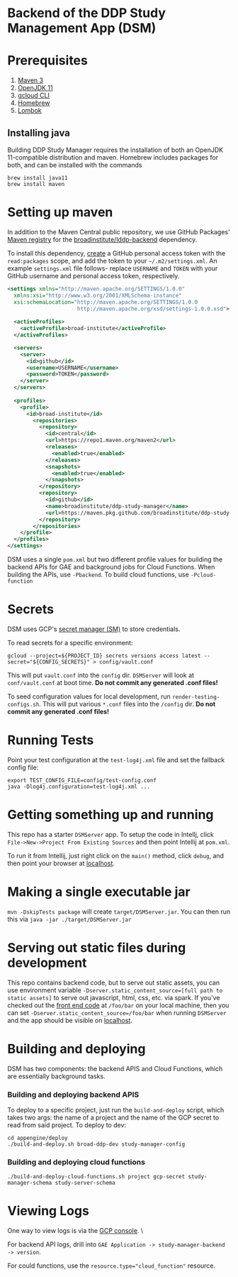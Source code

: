 # Backend of the DDP Study Management App (DSM)

# Prerequisites
1. [Maven 3](https://maven.apache.org/download.cgi)
2. [OpenJDK 11](https://openjdk.java.net/)
3. [gcloud CLI](https://cloud.google.com/sdk)
4. [Homebrew](https://brew.sh/)
5. [Lombok](https://projectlombok.org/setup/overview)

## Installing java
Building DDP Study Manager requires the installation of both an OpenJDK 11-compatible distribution
and maven. Homebrew includes packages for both, and can be installed with the commands
```
brew install java11
brew install maven
```

# Setting up maven
In addition to the Maven Central public repository, we use GitHub Packages' [Maven registry](https://docs.github.com/en/packages/working-with-a-github-packages-registry/working-with-the-apache-maven-registry)
for the [broadinstitute/lddp-backend](https://github.com/broadinstitute/lddp-backend) dependency.

To install this dependency, [create](https://docs.github.com/en/github/authenticating-to-github/keeping-your-account-and-data-secure/creating-a-personal-access-token)
a GitHub personal access token with the `read:packages` scope, and add the token to your
`~/.m2/settings.xml`. An example `settings.xml` file follows- replace `USERNAME` and `TOKEN` with your GitHub username and personal access token, respectively.
```xml
<settings xmlns="http://maven.apache.org/SETTINGS/1.0.0"
  xmlns:xsi="http://www.w3.org/2001/XMLSchema-instance"
  xsi:schemaLocation="http://maven.apache.org/SETTINGS/1.0.0
                      http://maven.apache.org/xsd/settings-1.0.0.xsd">
  
  <activeProfiles>
    <activeProfile>broad-institute</activeProfile>
  </activeProfiles>

  <servers>
    <server>
      <id>github</id>
      <username>USERNAME</username>
      <password>TOKEN</password>
    </server>
  </servers>
  
  <profiles>
    <profile>
      <id>broad-institute</id>
        <repositories>
          <repository>
            <id>central</id>
            <url>https://repo1.maven.org/maven2</url>
            <releases>
              <enabled>true</enabled>
            </releases>
            <snapshots>
              <enabled>true</enabled>
            </snapshots>
          </repository>
          <repository>
            <id>github</id>
            <name>broadinstitute/ddp-study-manager</name>
            <url>https://maven.pkg.github.com/broadinstitute/ddp-study-manager</url>
          </repository>
        </repositories>
    </profile>
  </profiles>
</settings>
```

DSM uses a single `pom.xml` but two different profile values for building the backend APIs
for GAE and background jobs for Cloud Functions.  When building the APIs, use `-Pbackend`.  To
build cloud functions, use `-Pcloud-function`

# Secrets
DSM uses GCP's [secret manager (SM)](https://cloud.google.com/secret-manager) to store credentials.

To read secrets for a specific environment:
```
gcloud --project=${PROJECT_ID} secrets versions access latest --secret="${CONFIG_SECRETS}" > config/vault.conf
```
This will put `vault.conf` into the `config` dir.  `DSMServer` will look at `conf/vault.conf` at boot time.  **Do not
commit any generated .conf files!**

To seed configuration values for local development, run `render-testing-configs.sh`.   This will put
various `*.conf` files into the `/config` dir.  **Do not commit any generated .conf files!**

# Running Tests
Point your test configuration at the `test-log4j.xml` file and set the fallback config file:

```
export TEST_CONFIG_FILE=config/test-config.conf
java -Dlog4j.configuration=test-log4j.xml ...
```


# Getting something up and running
This repo has a starter `DSMServer` app.  To setup the code in Intellj, click `File->New->Project From Existing Sources`
and then point Intellij at `pom.xml`.

To run it from Intellij, just right click on the `main()` method, click `debug`,
and then point your browser at [localhost](http://localhost:4567).

# Making a single executable jar
`mvn -DskipTests package` will create `target/DSMServer.jar`.  You can then run this via `java -jar ./target/DSMServer.jar`

# Serving out static files during development
This repo contains backend code, but to serve out static assets, you can use environment variable `-Dserver.static_content_source=[full path to static assets]`
to serve out javascript, html, css, etc. via spark.  If you've checked out the [front end code](https://github.com/broadinstitute/ddp-dsm-ui) at `/foo/bar`
on your local machine, then you can set `-Dserver.static_content_source=/foo/bar` when running `DSMServer` and the app should be visible on
[localhost](http://localhost:4567).

# Building and deploying
DSM has two components: the backend APIS and Cloud Functions, which are essentially background tasks.

### Building and deploying backend APIS

To deploy to a specific project, just run the `build-and-deploy` script, which takes two args: the name of a project and the name
of the GCP secret to read from said project.  To deploy to dev:

```
cd appengine/deploy
./build-and-deploy.sh broad-ddp-dev study-manager-config
```

### Building and deploying cloud functions
 ```
 ./build-and-deploy-cloud-functions.sh project gcp-secret study-manager-schema study-server-schema
 ```


# Viewing Logs
One way to view logs is via the [GCP console](https://console.cloud.google.com/logs/viewer).  \


For backend API logs, drill into `GAE Application -> study-manager-backend -> version`.

For could functions, use the `resource.type="cloud_function"` resource.
